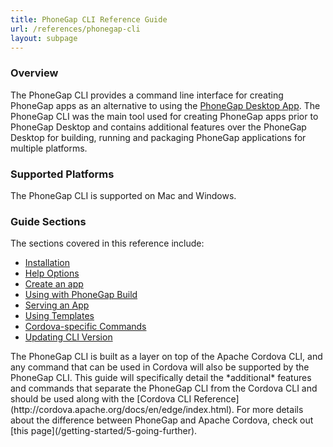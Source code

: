 ```yaml
---
title: PhoneGap CLI Reference Guide
url: /references/phonegap-cli
layout: subpage
---
```


### Overview

The PhoneGap CLI provides a command line interface for creating PhoneGap apps as an alternative to using the
[PhoneGap Desktop App](/references/desktop-app). The PhoneGap CLI was the main tool used for creating PhoneGap 
apps prior to PhoneGap Desktop and contains additional features over the PhoneGap Desktop for building, running 
and packaging PhoneGap applications for multiple platforms. 
    
### Supported Platforms
The PhoneGap CLI is supported on Mac and Windows.  

### Guide Sections
The sections covered in this reference include:

- [Installation](/references/phonegap-cli/install)
- [Help Options](/references/phonegap-cli/help)
- [Create an app](/references/phonegap-cli/create)
- [Using with PhoneGap Build](/references/phonegap-cli/remote-usage)
- [Serving an App](/references/phonegap-cli/serve)
- [Using Templates](/references/phonegap-cli/templates)
- [Cordova-specific Commands](/references/phonegap-cli/cordova)
- [Updating CLI Version](/references/phonegap-cli/update)

<div class="alert--info">The PhoneGap CLI is built as a layer on top of the Apache Cordova CLI, and any command that can be used in Cordova
will also be supported by the PhoneGap CLI. This guide will specifically detail the *additional* features and commands that separate the PhoneGap 
 CLI from the Cordova CLI and should be used along with the [Cordova CLI Reference](http://cordova.apache.org/docs/en/edge/index.html).
  For more details about the difference between PhoneGap and Apache Cordova, check out [this page](/getting-started/5-going-further).</div>

